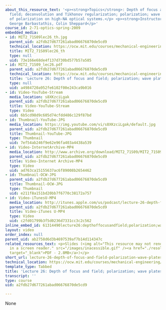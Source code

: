 ```yaml
---
about_this_resource_text: '<p><strong>Topics</strong>: Depth of focus and depth of
  field; deconvolution and Tikhonov regularization; polarization; wave plates; effects
  of polarization on high-NA optical systems.</p> <p><strong>Instructors</strong>:
  George Barbastathis, Colin Sheppard</p>'
course_id: 2-71-optics-spring-2009
embedded_media:
- id: MIT2_71S09lec26_th.jpg
  parent_uid: a2fdb27d677261abad06676870de5cd9
  technical_location: https://ocw.mit.edu/courses/mechanical-engineering/2-71-optics-spring-2009/video-lectures/lecture-26-depth-of-focus-and-field-polarization-wave-plates/MIT2_71S09lec26_th.jpg
  title: MIT2_71S09lec26_th
  type: null
  uid: 73e166e68de4f137d730bd577b57a585
- id: MIT2_71S09_lec26.pdf
  parent_uid: a2fdb27d677261abad06676870de5cd9
  technical_location: https://ocw.mit.edu/courses/mechanical-engineering/2-71-optics-spring-2009/video-lectures/lecture-26-depth-of-focus-and-field-polarization-wave-plates/MIT2_71S09_lec26.pdf
  title: 'Lecture 26: Depth of focus and field; polarization; wave plates'
  type: null
  uid: a4984720a952fe6102f00e243ca9b016
- id: Video-YouTube-Stream
  media_location: s8XKzciLgak
  parent_uid: a2fdb27d677261abad06676870de5cd9
  title: Video-YouTube-Stream
  type: Video
  uid: 6b5cd98d9c605d74cfdd486c129f87bd
- id: Thumbnail-YouTube-JPG
  media_location: https://img.youtube.com/vi/s8XKzciLgak/default.jpg
  parent_uid: a2fdb27d677261abad06676870de5cd9
  title: Thumbnail-YouTube-JPG
  type: Thumbnail
  uid: 7ef54ab246f9e62e96fa403a4438a539
- id: Video-InternetArchive-MP4
  media_location: http://www.archive.org/download/MIT2_71S09/MIT2_71S09lec26_300k.mp4
  parent_uid: a2fdb27d677261abad06676870de5cd9
  title: Video-Internet Archive-MP4
  type: Video
  uid: ad763ca15155637ac6f89008b2654462
- id: Thumbnail-OCW-JPG
  parent_uid: a2fdb27d677261abad06676870de5cd9
  title: Thumbnail-OCW-JPG
  type: Thumbnail
  uid: e211f8a151bd20bb7f6770c38172a757
- id: Video-iTunesU-MP4
  media_location: http://itunes.apple.com/us/podcast/lecture-26-depth-focus-field/id458340461?i=96554816
  parent_uid: a2fdb27d677261abad06676870de5cd9
  title: Video-iTunes U-MP4
  type: Video
  uid: c2fd01799b3f5d0236d7331cc3c2c562
inline_embed_id: 61314490lecture26:depthoffocusandfield;polarization;waveplates23798527
layout: video
order_index: null
parent_uid: ab2758d6d3b4697539af7b14d114347c
related_resources_text: <p>Slides (<img alt="This resource may not render correctly
  in a screen reader." src="/images/inacessible.gif" /><a href="./resolveuid/a4984720a952fe6102f00e243ca9b016"
  target="_blank">PDF - 2.8MB</a>)</p>
short_url: lecture-26-depth-of-focus-and-field-polarization-wave-plates
technical_location: https://ocw.mit.edu/courses/mechanical-engineering/2-71-optics-spring-2009/video-lectures/lecture-26-depth-of-focus-and-field-polarization-wave-plates
template_type: Tabbed
title: 'Lecture 26: Depth of focus and field; polarization; wave plates'
transcript: ''
type: course
uid: a2fdb27d677261abad06676870de5cd9

---
```

None